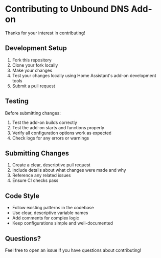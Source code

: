 # Contributing to Unbound DNS Add-on

Thanks for your interest in contributing!

## Development Setup

1. Fork this repository
2. Clone your fork locally
3. Make your changes
4. Test your changes locally using Home Assistant's add-on development tools
5. Submit a pull request

## Testing

Before submitting changes:

1. Test the add-on builds correctly
2. Test the add-on starts and functions properly
3. Verify all configuration options work as expected
4. Check logs for any errors or warnings

## Submitting Changes

1. Create a clear, descriptive pull request
2. Include details about what changes were made and why
3. Reference any related issues
4. Ensure CI checks pass

## Code Style

- Follow existing patterns in the codebase
- Use clear, descriptive variable names
- Add comments for complex logic
- Keep configurations simple and well-documented

## Questions?

Feel free to open an issue if you have questions about contributing!